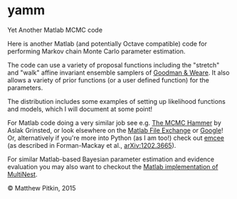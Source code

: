 # yamm
Yet Another Matlab MCMC code

Here is another Matlab (and potentially Octave compatible) code for performing Markov chain Monte Carlo parameter estimation.

The code can use a variety of proposal functions including the "stretch" and "walk" affine invariant ensemble samplers of [Goodman & Weare](http://msp.org/camcos/2010/5-1/p04.xhtml). It also allows a variety of prior functions (or a user defined function) for the parameters.

The distribution includes some examples of setting up likelihood functions and models, which I will document at some point!

For Matlab code doing a very similar job see e.g. [The MCMC Hammer](http://www.mathworks.com/matlabcentral/fileexchange/49537-the-mcmc-hammer---affine-invariant-mcmc-sampler) by Aslak Grinsted, or look elsewhere on the [Matlab File Exchange](http://www.mathworks.com/matlabcentral/fileexchange/) or [Google](https://www.google.co.uk/#q=matlab+mcmc)! Or, alternatively if you're more into Python (as I am too!) check out [emcee](http://dan.iel.fm/emcee/current/) (as described in Forman-Mackay et al., [arXiv:1202.3665](http://arxiv.org/abs/1202.3665)).

For similar Matlab-based Bayesian parameter estimation and evidence evaluation you may also want to checkout the [Matlab implementation of MultiNest](http://ccpforge.cse.rl.ac.uk/gf/project/multinest/frs/).

&copy; Matthew Pitkin, 2015
